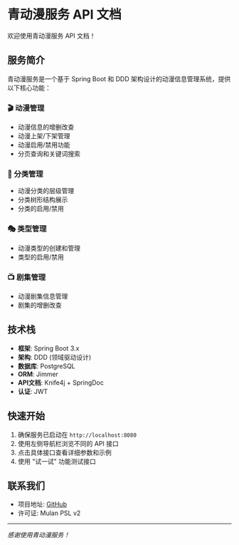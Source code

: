 # 青动漫服务 API 文档

欢迎使用青动漫服务 API 文档！

## 服务简介

青动漫服务是一个基于 Spring Boot 和 DDD 架构设计的动漫信息管理系统，提供以下核心功能：

### 🎬 动漫管理
- 动漫信息的增删改查
- 动漫上架/下架管理
- 动漫启用/禁用功能
- 分页查询和关键词搜索

### 📂 分类管理
- 动漫分类的层级管理
- 分类树形结构展示
- 分类的启用/禁用

### 🎭 类型管理
- 动漫类型的创建和管理
- 类型的启用/禁用

### 📺 剧集管理
- 动漫剧集信息管理
- 剧集的增删改查

## 技术栈

- **框架**: Spring Boot 3.x
- **架构**: DDD (领域驱动设计)
- **数据库**: PostgreSQL
- **ORM**: Jimmer
- **API文档**: Knife4j + SpringDoc
- **认证**: JWT

## 快速开始

1. 确保服务已启动在 `http://localhost:8080`
2. 使用左侧导航栏浏览不同的 API 接口
3. 点击具体接口查看详细参数和示例
4. 使用 "试一试" 功能测试接口

## 联系我们

- 项目地址: [GitHub](https://github.com/chenyunlong/qing)
- 许可证: Mulan PSL v2

---

*感谢使用青动漫服务！*